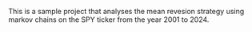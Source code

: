 This is a sample project that analyses the mean revesion strategy using markov chains on the SPY ticker from the year 2001 to 2024.
